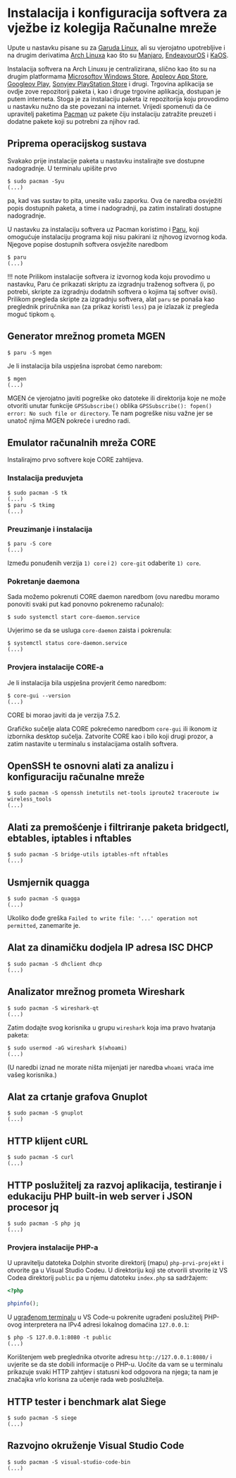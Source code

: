 # Instalacija i konfiguracija softvera za vježbe iz kolegija Računalne mreže

Upute u nastavku pisane su za [Garuda Linux](https://garudalinux.org/), ali su vjerojatno upotrebljive i na drugim derivatima [Arch Linuxa](https://archlinux.org/) kao što su [Manjaro](https://manjaro.org/), [EndeavourOS](https://endeavouros.com/) i [KaOS](https://kaosx.us/).

Instalacija softvera na Arch Linuxu je centralizirana, slično kao što su na drugim platformama [Microsoftov Windows Store](https://www.microsoft.com/en-us/store/apps/windows), [Appleov App Store](https://www.apple.com/app-store/), [Googleov Play](https://play.google.com/store/apps), [Sonyjev PlayStation Store](https://store.playstation.com/en-hr/latest) i drugi. Trgovina aplikacija se ovdje zove repozitorij paketa i, kao i druge trgovine aplikacja, dostupan je putem interneta. Stoga je za instalaciju paketa iz repozitorija koju provodimo u nastavku nužno da ste povezani na internet. Vrijedi spomenuti da će upravitelj paketima [Pacman](https://wiki.archlinux.org/title/Pacman) uz pakete čiju instalaciju zatražite preuzeti i dodatne pakete koji su potrebni za njihov rad.

## Priprema operacijskog sustava

Svakako prije instalacije paketa u nastavku instalirajte sve dostupne nadogradnje. U terminalu upišite prvo

``` shell
$ sudo pacman -Syu
(...)
```

pa, kad vas sustav to pita, unesite vašu zaporku. Ova će naredba osvježiti popis dostupnih paketa, a time i nadogradnji, pa zatim instalirati dostupne nadogradnje.

U nastavku za instalaciju softvera uz Pacman koristimo i [Paru](https://github.com/Morganamilo/paru), koji omogućuje instalaciju programa koji nisu pakirani iz njhovog izvornog koda. Njegove popise dostupnih softvera osvježite naredbom

``` shell
$ paru
(...)
```

!!! note
    Prilikom instalacije softvera iz izvornog koda koju provodimo u nastavku, Paru će prikazati skriptu za izgradnju traženog softvera (i, po potrebi, skripte za izgradnju dodatnih softvera o kojima taj softver ovisi). Prilikom pregleda skripte za izgradnju softvera, alat `paru` se ponaša kao preglednik priručnika `man` (za prikaz koristi `less`) pa je izlazak iz pregleda moguć tipkom `q`.

## Generator mrežnog prometa MGEN

``` shell
$ paru -S mgen
```

Je li instalacija bila uspješna isprobat ćemo narebom:

``` shell
$ mgen
(...)
```

MGEN će vjerojatno javiti pogreške oko datoteke ili direktorija koje ne može otvoriti unutar funkcije ``GPSSubscribe()`` oblika ``GPSSubscribe(): fopen() error: No such file or directory``. Te nam pogreške nisu važne jer se unatoč njima MGEN pokreće i uredno radi.

## Emulator računalnih mreža CORE

Instalirajmo prvo softvere koje CORE zahtijeva.

### Instalacija preduvjeta

``` shell
$ sudo pacman -S tk
(...)
$ paru -S tkimg
(...)
```

### Preuzimanje i instalacija

``` shell
$ paru -S core
(...)
```

Između ponuđenih verzija `1) core` i `2) core-git` odaberite `1) core`.

### Pokretanje daemona

Sada možemo pokrenuti CORE daemon naredbom (ovu naredbu moramo ponoviti svaki put kad ponovno pokrenemo računalo):

``` shell
$ sudo systemctl start core-daemon.service
```

Uvjerimo se da se usluga `core-daemon` zaista i pokrenula:

``` shell
$ systemctl status core-daemon.service
(...)
```

### Provjera instalacije CORE-a

Je li instalacija bila uspješna provjerit ćemo naredbom:

``` shell
$ core-gui --version
(...)
```

CORE bi morao javiti da je verzija 7.5.2.

Grafičko sučelje alata CORE pokrećemo naredbom ``core-gui`` ili ikonom iz izbornika desktop sučelja. Zatvorite CORE kao i bilo koji drugi prozor, a zatim nastavite u terminalu s instalacijama ostalih softvera.

## OpenSSH te osnovni alati za analizu i konfiguraciju računalne mreže

``` shell
$ sudo pacman -S openssh inetutils net-tools iproute2 traceroute iw wireless_tools
(...)
```

## Alati za premošćenje i filtriranje paketa bridgectl, ebtables, iptables i nftables

``` shell
$ sudo pacman -S bridge-utils iptables-nft nftables
(...)
```

## Usmjernik quagga

``` shell
$ sudo pacman -S quagga
(...)
```

Ukoliko dođe greška `Failed to write file: '...' operation not permitted`, zanemarite je.

## Alat za dinamičku dodjela IP adresa ISC DHCP

``` shell
$ sudo pacman -S dhclient dhcp
(...)
```

## Analizator mrežnog prometa Wireshark

``` shell
$ sudo pacman -S wireshark-qt
(...)
```

Zatim dodajte svog korisnika u grupu `wireshark` koja ima pravo hvatanja paketa:

``` shell
$ sudo usermod -aG wireshark $(whoami)
(...)
```

(U naredbi iznad ne morate ništa mijenjati jer naredba `whoami` vraća ime vašeg korisnika.)

## Alat za crtanje grafova Gnuplot

``` shell
$ sudo pacman -S gnuplot
(...)
```

## HTTP klijent cURL

``` shell
$ sudo pacman -S curl
(...)
```

## HTTP poslužitelj za razvoj aplikacija, testiranje i edukaciju PHP built-in web server i JSON procesor jq

``` shell
$ sudo pacman -S php jq
(...)
```

### Provjera instalacije PHP-a

U upravitelju datoteka Dolphin stvorite direktorij (mapu) `php-prvi-projekt` i otvorite ga u Visual Studio Codeu. U direktoriju koji ste otvorili stvorite iz VS Codea direktorij `public` pa u njemu datoteku `index.php` sa sadržajem:

``` php
<?php

phpinfo();
```

U [ugrađenom terminalu](https://code.visualstudio.com/docs/editor/integrated-terminal) u VS Code-u pokrenite ugrađeni poslužitelj PHP-ovog interpretera na IPv4 adresi lokalnog domaćina `127.0.0.1`:

``` shell
$ php -S 127.0.0.1:8080 -t public
(...)
```

Korištenjem web preglednika otvorite adresu `http://127.0.0.1:8080/` i uvjerite se da ste dobili informacije o PHP-u. Uočite da vam se u terminalu prikazuje svaki HTTP zahtjev i statusni kod odgovora na njega; ta nam je značajka vrlo korisna za učenje rada web poslužitelja.

## HTTP tester i benchmark alat Siege

``` shell
$ sudo pacman -S siege
(...)
```

## Razvojno okruženje Visual Studio Code

``` shell
$ sudo pacman -S visual-studio-code-bin
(...)
```
